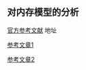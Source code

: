 ## 对内存模型的分析

[官方参考文献](https://people.freebsd.org/~jasone/jemalloc/bsdcan2006/jemalloc.pdf) 地址

[参考文章1](http://it.taocms.org/07/3930.htm)

[参考文章2](http://www.cnhalo.net/2016/06/13/memory-optimize/)